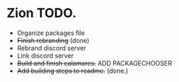 # Zion TODO.
 - Organize packages file
 - ~~Finish rebranding~~ (done)
 - Rebrand discord server
 - Link discord server
 - ~~Build and finish calamares.~~ ADD PACKAGECHOOSER
 - ~~Add building steps to readme.~~ (done.)
